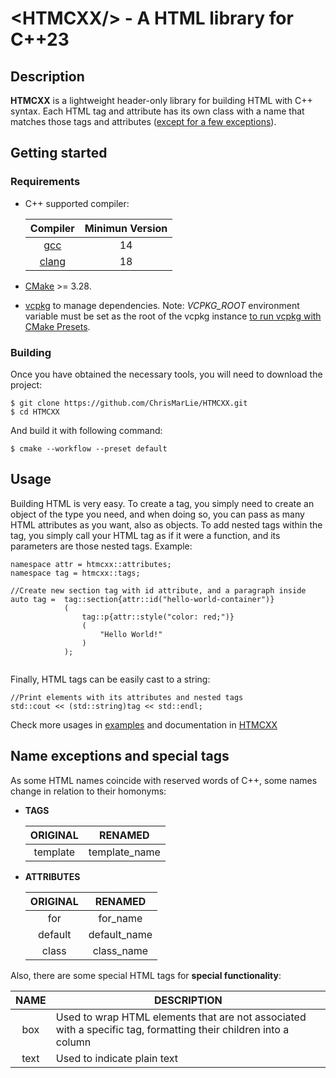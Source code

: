 # \<HTMCXX\/> - A HTML library for C++23

## Description

**HTMCXX** is a lightweight header-only library for building HTML with C++ syntax. Each HTML tag and attribute has its own class with a name that matches those tags and attributes ([except for a few exceptions](#name-exceptions-and-special-tags)).

## Getting started
### Requirements
- C++ supported compiler:

    | Compiler                                      | Minimun Version      |
    |:---------------------------------------------:|:--------------------:|
    | [gcc](https://gcc.gnu.org/releases.html)      | 14                   |  
    | [clang](https://releases.llvm.org/)           | 18                   |

- [CMake](https://cmake.org/download/) >= 3.28.
- [vcpkg](https://github.com/microsoft/vcpkg?tab=readme-ov-file) to manage dependencies. Note: *VCPKG_ROOT* environment variable must be set as the root of the vcpkg instance [to run vcpkg with CMake Presets](https://learn.microsoft.com/en-us/vcpkg/users/buildsystems/cmake-integration#cmake_toolchain_file).

### Building

Once you have obtained the necessary tools, you will need to download the project:
```
$ git clone https://github.com/ChrisMarLie/HTMCXX.git
$ cd HTMCXX
```
And build it with following command:
```
$ cmake --workflow --preset default
```

## Usage

Building HTML is very easy. To create a tag, you simply need to create an object of the type you need, and when doing so, you can pass as many HTML attributes as you want, also as objects. To add nested tags within the tag, you simply call your HTML tag as if it were a function, and its parameters are those nested tags. Example:
```
namespace attr = htmcxx::attributes;
namespace tag = htmcxx::tags;

//Create new section tag with id attribute, and a paragraph inside
auto tag =  tag::section{attr::id("hello-world-container")}
            (
                tag::p{attr::style("color: red;")}
                (
                    "Hello World!"
                )
            );
            
```
Finally, HTML tags can be easily cast to a string:
```
//Print elements with its attributes and nested tags
std::cout << (std::string)tag << std::endl;
```

Check more usages in [examples](/examples) and documentation in [HTMCXX](https://chrismarlie.github.io/HTMCXX/)

## Name exceptions and special tags

As some HTML names coincide with reserved words of C++, some names change in relation to their homonyms:

 - **TAGS**

    | ORIGINAL      | RENAMED              |
    |:-------------:|:--------------------:|
    | template      | template_name        |

 - **ATTRIBUTES**

    | ORIGINAL      | RENAMED              |
    |:-------------:|:--------------------:|
    | for           | for_name             |
    | default       | default_name         |
    | class         | class_name           |
    
Also, there are some special HTML tags for **special functionality**:

| NAME          | DESCRIPTION          |
|:-------------:|----------------------|
| box           | Used to wrap HTML elements that are not associated with a specific tag, formatting their children into a column             |
| text       | Used to indicate plain text         |


